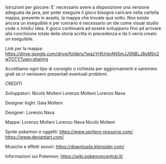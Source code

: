 Istruzioni per giocare:
E' necessario avere a disposizione una versione adeguata da java, per poter eseguire il gioco bisogna caricare nella cartella mappa, presente in assets, la mappa che trovate qua sotto.
Non esiste ancora un eseguibile e per runnarlo è necessario un ide come visual studio code o intelliJ idea.
Il gioco continuerà ad essere sviluppano fino ad arrivare alla conclisione totale della storia scritta in precedenza e da li verrà creato un eseguibile.

Link per la mappa:
https://drive.google.com/drive/folders/1wazYr9UrbrAN5mJJ5NBLJ8sM5n2wTOTY?usp=sharing

Accettiamo ogni tipo di consiglio o richiesta per aggiornamenti e saremmo grati se ci venissero presentati eventuali problemi.

CREDITI

Sviluppatori:
Nicolò Molteni
Lorenzo Molteni
Lorenzo Nava

Designer loghi:
Gaia Molteni

Designer:
Lorenzo Nava

Mappe:
Lorenzo Molteni
Lorenzo Nava
Nicolò Molteni

Sprite pokemon e oggetti:
https://www.spriters-resource.com/
https://www.deviantart.com/

Musiche e effetti sonori:
https://downloads.khinsider.com/

Informazioni sui Pokemon:
https://wiki.pokemoncentral.it/
